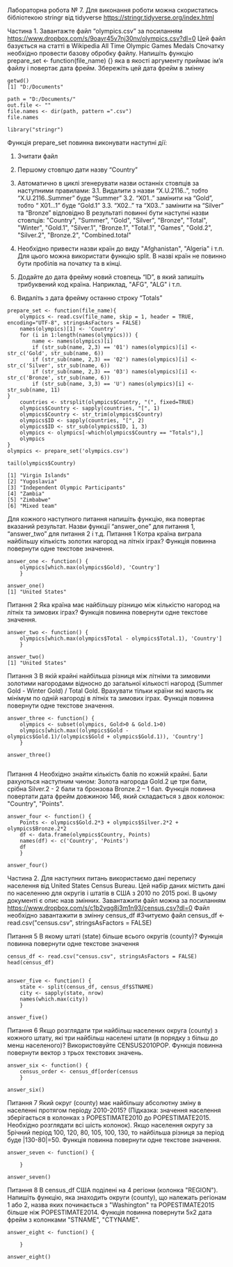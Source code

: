 Лабораторна робота № 7.
Для виконання роботи можна скористатись бібліотекою stringr від tidyverse
https://stringr.tidyverse.org/index.html

Частина 1.
Завантажте файл “olympics.csv” за посиланням
https://www.dropbox.com/s/9oayr45v7nj30nv/olympics.csv?dl=0
Цей файл базується на статті в Wikipedia All Time Olympic Games Medals Спочатку необхідно провести базову обробку файлу.
Напишіть функцію prepare_set <- function(file_name) {} яка в якості аргументу
приймає ім’я файлу і повертає дата фрейм. Збережіть цей дата фрейм в змінну




```{r}
getwd()
[1] "D:/Documents"

path = "D:/Documents/"
out.file <- ""
file.names <- dir(path, pattern =".csv")
file.names

library("stringr")
```

Функція prepare_set повинна виконувати наступні дії:

1. Зчитати файл

2. Першому стовпцю дати назву “Country”

3. Автоматично в циклі згенерувати назви останніх стовпців за наступними
правилами:
  3.1. Видалити з назви “X.U.2116..”, тобто “X.U.2116..Summer” буде
“Summer”
3.2. “X01..” замінити на “Gold”, тобто “ X01...1” буде “Gold.1”
3.3. “X02..” та “X03..” замінити на “Silver” та “Bronze” відповідно
В результаті повинні бути наступні назви стовпців: "Country", "Summer",
"Gold", "Silver", "Bronze", "Total", "Winter", "Gold.1", "Silver.1", "Bronze.1",
"Total.1", "Games", "Gold.2", "Silver.2", "Bronze.2", "Combined.total"

4. Необхідно привести назви країн до виду "Afghanistan", "Algeria" і т.п. Для
цього можна використати функцію split. В назві країн не повинно бути
пробілів на початку та в кінці.

5. Додайте до дата фрейму новий стовпець “ID”, в який запишіть трибуквений
код країна. Наприклад, "AFG", "ALG" і т.п.

6. Видаліть з дата фрейму останню строку “Totals”
```{r}
prepare_set <- function(file_name){
    olympics <- read.csv(file_name, skip = 1, header = TRUE, encoding="UTF-8", stringsAsFactors = FALSE)
    names(olympics)[1] <- 'Country'
    for (i in 1:length(names(olympics))) {
        name <- names(olympics)[i]
        if (str_sub(name, 2,3) == '01') names(olympics)[i] <- str_c('Gold', str_sub(name, 6))
        if (str_sub(name, 2,3) == '02') names(olympics)[i] <- str_c('Silver', str_sub(name, 6))
        if (str_sub(name, 2,3) == '03') names(olympics)[i] <- str_c('Bronze', str_sub(name, 6))
        if (str_sub(name, 3,3) == 'U') names(olympics)[i] <- str_sub(name, 11)
}
    countries <- strsplit(olympics$Country, "(", fixed=TRUE)
    olympics$Country <- sapply(countries, "[", 1)
    olympics$Country <- str_trim(olympics$Country)
    olympics$ID <- sapply(countries, "[", 2)
    olympics$ID <- str_sub(olympics$ID, 1, 3)
    olympics <- olympics[-which(olympics$Country == "Totals"),]
    olympics
}
olympics <- prepare_set('olympics.csv')

tail(olympics$Country)

[1] "Virgin Islands"                  
[2] "Yugoslavia"                      
[3] "Independent Olympic Participants"
[4] "Zambia"                          
[5] "Zimbabwe"                        
[6] "Mixed team" 

```

Для кожного наступного питання напишіть функцію, яка повертає вказаний 
результат. Назви функції “answer_one” для питання 1, “answer_two” для
питання 2 і т.д.
Питання 1
Котра країна виграла найбільшу кількість золотих нагород на літніх іграх?
Функція повинна повернути одне текстове значення.
```{r}
answer_one <- function() {
    olympics[which.max(olympics$Gold), 'Country']
    }

answer_one()
[1] "United States"

```
Питання 2
Яка країна має найбільшу різницю між кількістю нагород на літніх та зимових
іграх?
Функція повинна повернути одне текстове значення.
```{r}
answer_two <- function() {
    olympics[which.max(olympics$Total - olympics$Total.1), 'Country']
    }

answer_two()
[1] "United States"

```
Питання 3
В якій крайні найбільша різниця між літніми та зимовими золотими нагородами
відносно до загальної кількості нагород (Summer Gold - Winter Gold) / Total Gold.
Врахувати тільки країни які мають як мінімум по одній нагороді в літніх та
зимових іграх.
Функція повинна повернути одне текстове значення.
```{r}
answer_three <- function() {
    olympics <- subset(olympics, Gold>0 & Gold.1>0)
    olympics[which.max((olympics$Gold - olympics$Gold.1)/(olympics$Gold + olympics$Gold.1)), 'Country']
    }

answer_three()


```
Питання 4
Необхідно знайти кількість балів по кожній крайні. Бали рахуються наступним
чином: Золота нагорода Gold.2 це три бали, срібна Silver.2 - 2 бали та бронзова
Bronze.2 – 1 бал.
Функція повинна повертати дата фрейм довжиною 146, який складається з двох
колонок: "Country", "Points".
```{r}
answer_four <- function() {
    Points <- olympics$Gold.2*3 + olympics$Silver.2*2 + olympics$Bronze.2*2
    df <- data.frame(olympics$Country, Points)
    names(df) <- c('Country', 'Points')
    df
    }

answer_four()

```

Частина 2.
Для наступних питань використаємо дані перепису населення від United States
Census Bureau. Цей набір даних містить дані по населенню для округів і штатів в
США з 2010 по 2015 рокі. В цьому документі є опис назв змінних.
Завантажити файл можна за посиланням
https://www.dropbox.com/s/c1b2vqg8i3m1n93/census.csv?dl=0
Файл необхідно завантажити в змінну census_df
#Зчитуємо файл
census_df <- read.csv("census.csv", stringsAsFactors = FALSE)

Питання 5
В якому штаті (state) більше всього округів (county)?
Функція повинна повернути одне текстове значення
```{r}
census_df <- read.csv("census.csv", stringsAsFactors = FALSE)
head(census_df)


answer_five <- function() {
    state <- split(census_df, census_df$STNAME)
    city <- sapply(state, nrow)
    names(which.max(city))
    }

answer_five()

```
Питання 6
Якщо розглядати три найбільш населених округа (county) з кожного штату, які три
найбільш населені штати (в порядку з більш до менш населеного)?
Використовуйте CENSUS2010POP.
Функція повинна повернути вектор з трьох текстових значень.
```{r}
answer_six <- function() {
    census_order <- census_df[order(census
    }

answer_six()

```
Питання 7
Який округ (county) має найбільшу абсолютну зміну в населенні протягом
періоду 2010-2015?
(Підказка: значення населення зберігається в колонках з POPESTIMATE2010 до
         POPESTIMATE2015. Необхідно розглядати всі шість колонок).
Якщо населення округу за 5річний період 100, 120, 80, 105, 100, 130, то найбільша
різниця за період буде |130-80|=50.
Функція повинна повернути одне текстове значення.
```{r}
answer_seven <- function() {
    
    }

answer_seven()

```
Питання 8
В census_df США поділені на 4 регіони (колонка "REGION"). Напишіть функцію,
яка знаходить округи (county), що належать регіонам 1 або 2, назва яких
починається з "Washington" та POPESTIMATE2015 більше ніж POPESTIMATE2014.
Функція повинна повернути 5х2 дата фрейм з колонками "STNAME", "CTYNAME".
```{r}
answer_eight <- function() {
    
    }

answer_eight()

```
